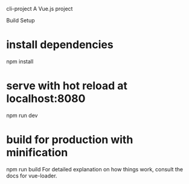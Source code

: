 cli-project
A Vue.js project

Build Setup
# install dependencies
npm install

# serve with hot reload at localhost:8080
npm run dev

# build for production with minification
npm run build
For detailed explanation on how things work, consult the docs for vue-loader.
